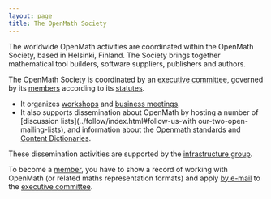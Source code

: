```yaml
---
layout: page
title: The OpenMath Society
---
```


The worldwide OpenMath activities are coordinated within the OpenMath Society, based in
Helsinki, Finland.  The Society brings together mathematical tool builders, software
suppliers, publishers and authors.

The OpenMath Society is coordinated by an [executive committee](board), governed by its
[members](members) according to its [statutes](statutes).
* It organizes [workshops](../meetings) and [business meetings](business-meetings).
* It also supports dissemination about OpenMath by hosting a number of
[discussion lists](../follow/index.html#follow-us-with our-two-open-mailing-lists), and
information about the [Openmath standards](/standard/) and
[Content Dictionaries](/cd/).

These dissemination activities are supported by the [infrastructure group](infrastructure/).

To become a [member](members), you have to show a record of working with OpenMath (or
related maths representation formats) and apply [by e-mail](mailto:om-sc@openmath.org) to
the [executive committee](board).
